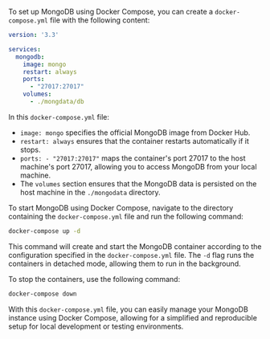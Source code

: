To set up MongoDB using Docker Compose, you can create a `docker-compose.yml` file with the following content:

```yaml
version: '3.3'

services:
  mongodb:
    image: mongo
    restart: always
    ports:
      - "27017:27017"
    volumes:
      - ./mongdata/db
```

In this `docker-compose.yml` file:

- `image: mongo` specifies the official MongoDB image from Docker Hub.
- `restart: always` ensures that the container restarts automatically if it stops.
- `ports: - "27017:27017"` maps the container's port 27017 to the host machine's port 27017, allowing you to access MongoDB from your local machine.
- The `volumes` section ensures that the MongoDB data is persisted on the host machine in the `./mongodata` directory.

To start MongoDB using Docker Compose, navigate to the directory containing the `docker-compose.yml` file and run the following command:

```bash
docker-compose up -d
```

This command will create and start the MongoDB container according to the configuration specified in the `docker-compose.yml` file. The `-d` flag runs the containers in detached mode, allowing them to run in the background.

To stop the containers, use the following command:

```bash
docker-compose down
```

With this `docker-compose.yml` file, you can easily manage your MongoDB instance using Docker Compose, allowing for a simplified and reproducible setup for local development or testing environments.